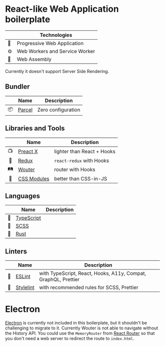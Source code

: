 # React-like Web Application boilerplate

| | Technologies |
| --- | --- |
| 📱 | Progressive Web Application |
| ⚙️ | Web Workers and Service Worker |
| 🧬 | Web Assembly |

Currently it doesn't support Server Side Rendering.

## Bundler
| | Name | Description |
| :---: | --- | --- |
| 📦 | [Parcel](https://parceljs.org/) | Zero configuration |

## Libraries and Tools
| | Name | Description |
| :---: | --- | --- |
| 📺 | [Preact X](https://preactjs.com/) | lighter than React + Hooks |
| 📑 | [Redux](https://redux.js.org/) | `react-redux` with Hooks |
| 🛤 | [Wouter](https://github.com/molefrog/wouter) | router with Hooks |
| 🎊 | [CSS Modules](https://github.com/css-modules/css-modules) | better than CSS-in-JS |

## Languages
| | Name | Description |
| :---: | --- | --- |
| 📜 | [TypeScript](https://www.typescriptlang.org/) | |
| 💎 | [SCSS](https://sass-lang.com/) | |
| 🧬 | [Rust](https://www.rust-lang.org/) | |

## Linters
| | Name | Description |
| :---: | --- | --- |
| 🧽 | [ESLint](https://eslint.org/) | with TypeScript, React, Hooks, A11y, Compat, GraphQL, Prettier |
| 🧽 | [Stylelint](https://stylelint.io/) | with recommended rules for SCSS, Prettier |

# Electron
[Electron](https://electronjs.org/) is currently not included in this boilerplate, but it shouldn't be challenging
to migrate to it. Currently Wouter is not able to navigate without the History API. You could use the
`MemoryRouter` from [React Router](https://reacttraining.com/react-router/) so that you don't need a web server
to redirect the route to `index.html`.
